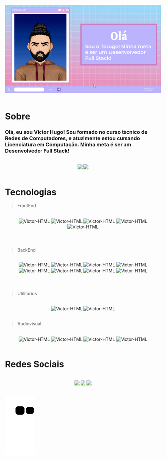 <div><img src="https://github.com/TorugoMarega/TorugoMarega/blob/main/.github/workflows/github-profile-gif.gif?raw=true"></div>
<br>

# Sobre


<div align="" style="display:inline">
    <h3>Olá, eu sou Victor Hugo! Sou formado no curso técnico de Redes de Computadores, e atualmente estou cursando Licenciatura em Computação. Minha meta é ser um Desenvolvedor Full Stack!</h3>
</div>

<br>

<div align="center">

  <img align="center" width="50%" src="https://github-readme-stats.vercel.app/api?username=TorugoMarega&show_icons=true&theme=dracula&include_all_commits=true&count_private=true"/>
  <img align="center" width="37%" src="https://github-readme-stats.vercel.app/api/top-langs/?username=TorugoMarega&layout=compact&langs_count=7&theme=dracula"/>
     <br><br>
</div>

  
 # Tecnologias

> FrontEnd

<br>
<div align="center" style="display: inline_block;">
  <img align="center" alt="Victor-HTML" src="https://img.shields.io/badge/HTML5-E34F26?style=for-the-badge&logo=html5&logoColor=white">
  <img align="center" alt="Victor-HTML" src="https://img.shields.io/badge/CSS3-1572B6?style=for-the-badge&logo=css3&logoColor=white">
  <img align="center" alt="Victor-HTML" src="https://img.shields.io/badge/Bootstrap-563D7C?style=for-the-badge&logo=bootstrap&logoColor=white">
  <img align="center" alt="Victor-HTML" src="https://img.shields.io/badge/JavaScript-323330?style=for-the-badge&logo=javascript&logoColor=F7DF1E">
  <img align="center" alt="Victor-HTML" src="https://img.shields.io/badge/Font_Awesome-339AF0?style=for-the-badge&logo=fontawesome&logoColor=white">    
</div>

<br>

#

> BackEnd

<br>
<div align="center" style="display: inline_block;">
  <img align="center" alt="Victor-HTML" src="https://img.shields.io/badge/Java-ED8B00?style=for-the-badge&logo=java&logoColor=white">
       <img align="center" alt="Victor-HTML" src="https://img.shields.io/badge/Shell_Script-121011?style=for-the-badge&logo=gnu-bash&logoColor=white">  

  <img align="center" alt="Victor-HTML" src="https://img.shields.io/badge/Spring-6DB33F?style=for-the-badge&logo=spring&logoColor=white">
  <img align="center" alt="Victor-HTML" src="https://img.shields.io/badge/Spring_Boot-F2F4F9?style=for-the-badge&logo=spring-boot">
  <img align="center" alt="Victor-HTML" src="https://img.shields.io/badge/Hibernate-59666C?style=for-the-badge&logo=Hibernate&logoColor=white"> 
  <img align="center" alt="Victor-HTML" src="https://img.shields.io/badge/MySQL-005C84?style=for-the-badge&logo=mysql&logoColor=white"> 
  <img align="center" alt="Victor-HTML" src="https://img.shields.io/badge/SQLite-07405E?style=for-the-badge&logo=sqlite&logoColor=white"> 
  <img align="center" alt="Victor-HTML" src="https://img.shields.io/badge/json-5E5C5C?style=for-the-badge&logo=json&logoColor=white"> 
</div>

<br>

#

> Utilitários

<br>
<div align="center" style="display: inline_block;">
  <img align="center" alt="Victor-HTML" src="https://img.shields.io/badge/json-5E5C5C?style=for-the-badge&logo=json&logoColor=white">
  <img align="center" alt="Victor-HTML" src="https://img.shields.io/badge/Postman-FF6C37?style=for-the-badge&logo=Postman&logoColor=white">
</div>

<br>

> Audiovisual

<br>
<div align="center" style="display: inline_block;">

   <img align="center" alt="Victor-HTML" src="https://img.shields.io/badge/Adobe%20Illustrator-FF9A00?style=for-the-badge&logo=adobe%20illustrator&logoColor=white">
   <img align="center" alt="Victor-HTML" src="https://img.shields.io/badge/Adobe%20Photoshop-31A8FF?style=for-the-badge&logo=Adobe%20Photoshop&logoColor=black">
   <img align="center" alt="Victor-HTML" src="https://img.shields.io/badge/Adobe%20Premiere%20Pro-9999FF?style=for-the-badge&logo=Adobe%20Premiere%20Pro&logoColor=white">
   <img align="center" alt="Victor-HTML" src="https://img.shields.io/badge/Canva-%2300C4CC.svg?&style=for-the-badge&logo=Canva&logoColor=white">

</div>

<br>
 
# Redes Sociais

<br>

<div align="center">
  <a href="https://www.linkedin.com/in/victor-hugom/"><img src="https://img.shields.io/badge/-LinkedIn-%230077B5?style=for-the-badge&logo=linkedin&logoColor=white" target="_blank"></a> 
  <a href="https://www.instagram.com/vhmarega/"><img src="https://img.shields.io/badge/-Instagram-%23E4405F?style=for-the-badge&logo=instagram&logoColor=white" target="_blank"></a>
  <a href="https://discord.com/users/Torugo#5054"><img src="https://img.shields.io/badge/Discord-7289DA?style=for-the-badge&logo=discord&logoColor=white" target="_blank"    </a> 
</div>
    
##
    
  ![Snake animation](https://github.com/TorugoMarega/TorugoMarega/blob/output/github-contribution-grid-snake.svg)
  
